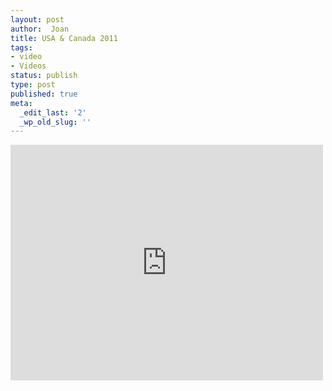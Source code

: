 ```yaml
---
layout: post
author:  Joan
title: USA & Canada 2011
tags:
- video
- Videos
status: publish
type: post
published: true
meta:
  _edit_last: '2'
  _wp_old_slug: ''
---
```

<iframe src="http://player.vimeo.com/video/30272552?title=0&amp;byline=0&amp;color=679AF1&amp;portrait=0" width="500" height="377" frameborder="0"></iframe>
